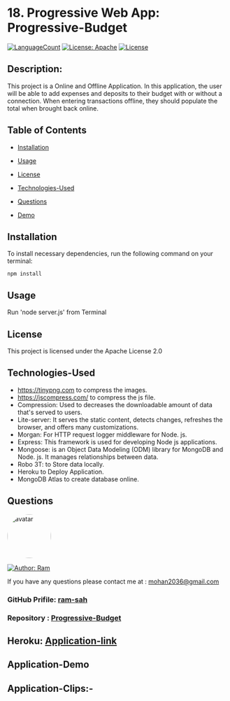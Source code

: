 # 18. Progressive Web App: Progressive-Budget

[![LanguageCount](https://img.shields.io/github/languages/count/ram-sah/Progressive-Budget)](https://github.com/ram-sah/Progressive-Budget)
[![License: Apache](https://img.shields.io/badge/License-Apache2.0-green.svg)](https://www.apache.org/licenses)
[![License](https://img.shields.io/github/repo-size/ram-sah/Progressive-Budget?logo=gitHub)](https://github.com/ram-sah/Progressive-Budget)

## Description: 

This project is a Online and Offline Application. In this application, the user will be able to add expenses and deposits to their budget with or without a connection. When entering transactions offline, they should populate the total when brought back online.
         
## Table of Contents
       
* [Installation](#installation)
            
* [Usage](#usage)
            
* [License](#license)

* [Technologies-Used](#Technologies-Used)
            
* [Questions](#Questions)

* [Demo](#Application-Demo)
         
## Installation
            
To install necessary dependencies, run the following command on your terminal:
            
```
npm install
```
        
## Usage
            
Run 'node server.js' from Terminal

## License 
            
This project is licensed under the Apache License 2.0

## Technologies-Used

* https://tinypng.com to compress the images.
* https://jscompress.com/ to compress the js file.
* Compression: Used to decreases the downloadable amount of data that's served to users. 
* Lite-server: It serves the static content, detects changes, refreshes the browser, and offers many customizations.
* Morgan: For HTTP request logger middleware for Node. js.
* Express: This framework is used for developing Node js applications.
* Mongoose: is an Object Data Modeling (ODM) library for MongoDB and Node. js. It manages relationships between data.
* Robo 3T: to Store data locally.
* Heroku to Deploy Application.
* MongoDB Atlas to create database online.

## Questions
            
<img src="https://github.com/ram-sah.png" alt="avatar" style="border-radius: 50px" width="100" />

[![Author: Ram](https://img.shields.io/badge/Author-RamSah-red.svg)](https://github.com/ram-sah)  
       
If you have any questions please contact me at : mohan2036@gmail.com
### GitHub Prifile: [ram-sah](https://github.com/ram-sah) 
### Repository : [Progressive-Budget](https://github.com/ram-sah/Progressive-Budget)

## Heroku: [Application-link](https://Progressive-Budget20.herokuapp.com)

## Application-Demo 



## Application-Clips:-

